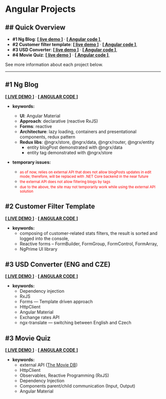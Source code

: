 # Angular Projects

## ## Quick Overview
- **#1 Ng Blog**: **[[ live demo ](https://gorj00.github.io/demos/blog/)]**   ·   **[[ Angular code ](https://github.com/gorj00/Angular-Blog)]**,
- **#2 Customer filter template**: **[[ live demo ](https://gorj00.github.io/demos/customer-filter/)]**   ·   **[[ Angular code ](https://github.com/gorj00/Angular-Customer-Filter)]**,
- **#3 USD Converter**: **[[ live demo ](https://gorj00.github.io/demos/usd-converter/)]**   ·   **[[ Angular code ](https://github.com/gorj00/Angular-USDconverter)]**,
- **#4 Movie Quiz**: **[[ live demo ](https://gorj00.github.io/demos/movie-quiz/)]**   ·   **[[ Angular code ](./Angular-MovieQuiz)]**,

See more information about each project below.
<hr />

## #1 Ng Blog
**[[ LIVE DEMO ](https://gorj00.github.io/demos/blog/)]**   ·   **[[ ANGULAR CODE ](https://github.com/gorj00/Angular-Blog)]**

- **keywords:** 
  - <strong>UI</strong>: Angular Material
  - <strong>Approach</strong>: declarative (reactive RxJS)
  - <strong>Forms</strong>: reactive
  - <strong>Architecture</strong>: lazy loading, containers and presentational components, redux pattern
  - <strong>Redux libs</strong>: @ngrx/store, @ngrx/data, @ngrx/router, @ngrx/entity
    - entity blogPost demonstrated with @ngrx/data
    - entity tag demonstrated with @ngrx/store
  
- **temporary issues:** 
   - <small><span style="color: red;">as of now, relies on external API that does not allow blogPosts updates in edit mode; therefore, will be replaced with .NET Core backend in the near future</span></small>
   - <small><span style="color: red;">the external API does not allow filtering blogs by tags</span></small>
   - <small><span style="color: red;">due to the above, the site may not temporarily work while using the external API solution</span></small>

## #2 Customer Filter Template
**[[ LIVE DEMO ](https://gorj00.github.io/demos/customer-filter/)]**   ·   **[[ ANGULAR CODE ](https://github.com/gorj00/Angular-Customer-Filter)]**

- **keywords:** 
  - composing of customer-related stats filters, the result is sorted and logged into the console,
  - Reactive forms – FormBuilder, FormGroup, FormControl, FormArray,
  - NgPrime UI library

## #3 USD Converter (ENG and CZE) 
**[[ LIVE DEMO ](https://gorj00.github.io/demos/usd-converter/)]**   ·   **[[ ANGULAR CODE ](https://github.com/gorj00/Angular-USDconverter)]**

- **keywords:** 
  - Dependency injection
  - RxJS
  - Forms — Template driven approach
  - HttpClient
  - Angular Material 
  - Exchange rates API
  - ngx-translate — switching between English and Czech

## #3 Movie Quiz
**[[ LIVE DEMO ](https://gorj00.github.io/demos/movie-quiz/)]**   ·   **[[ ANGULAR CODE ](./Angular-MovieQuiz)]**

- **keywords:** 
  - external API ([The Movie DB](https://www.themoviedb.org/))
  - HttpClient
  - Observables, Reactive Programming (RxJS)
  - Dependency Injection
  - Components parent/child communication (Input, Output)
  - Angular Material

